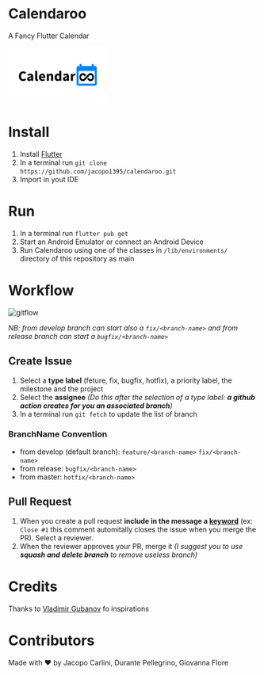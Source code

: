 # Calendaroo
A Fancy Flutter Calendar

![Banner](https://github.com/jacopo1395/calendaroo/blob/master/android/app/src/main/res/drawable/banner_calendaroo.png?raw=true)

# Install
1. Install [Flutter](https://flutter.dev/docs/get-started/install)
2. In a terminal run `git clone https://github.com/jacopo1395/calendaroo.git`
3. Import in yout IDE

# Run
1. In a terminal run `flutter pub get`
2. Start an Android Emulator or connect an Android Device
3. Run Calendaroo using one of the classes in `/lib/environments/` directory of this repository as main

# Workflow
<img src="https://nvie.com/img/git-model@2x.png" alt="gitflow" width="500"/>

*NB: from develop branch can start also a `fix/<branch-name>` and from release branch can start a `bugfix/<branch-name>`*

## Create Issue
1. Select a **type label** (feture, fix, bugfix, hotfix), a priority label, the milestone and the project
2. Select the **assignee** *(Do this after the selection of a type label: **a github action creates for you an associated branch**)*
3. In a terminal run `git fetch` to update the list of branch

### BranchName Convention
- from develop (default branch): `feature/<branch-name>` `fix/<branch-name>`
- from release: `bugfix/<branch-name>`
- from master: `hotfix/<branch-name>`

## Pull Request
1. When you create a pull request **include in the message a [keyword](https://help.github.com/en/enterprise/2.16/user/github/managing-your-work-on-github/closing-issues-using-keywords#about-issue-references)** (ex: `Close #1` this comment automitally closes the issue when you merge the PR). Select a reviewer.
2. When the reviewer approves your PR, merge it *(I suggest you to use **squash and delete branch** to remove useless branch)*

# Credits
Thanks to [Vladimir Gubanov](https://dribbble.com/Vladimir_Gubanov) fo inspirations

# Contributors
Made with ❤ by Jacopo Carlini, Durante Pellegrino, Giovanna Flore

